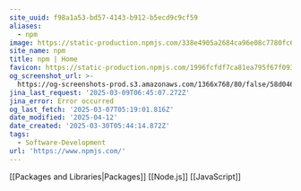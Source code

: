 ```yaml
---
site_uuid: f98a1a53-bd57-4143-b912-b5ecd9c9cf59
aliases:
  - npm
image: https://static-production.npmjs.com/338e4905a2684ca96e08c7780fc68412.png
site_name: npm
title: npm | Home
favicon: https://static-production.npmjs.com/1996fcfdf7ca81ea795f67f093d7f449.png
og_screenshot_url: >-
  https://og-screenshots-prod.s3.amazonaws.com/1366x768/80/false/58d046c1d166c4fa0907206d4e2d5937f34712a4e1160b5de9227a95b6628b4d.jpeg
jina_last_request: '2025-03-09T06:45:07.272Z'
jina_error: Error occurred
og_last_fetch: '2025-03-07T05:19:01.816Z'
date_modified: '2025-04-12'
date_created: '2025-03-30T05:44:14.872Z'
tags:
  - Software-Development
url: 'https://www.npmjs.com/'
---
```














[[Packages and Libraries|Packages]]
[[Node.js]]
[[JavaScript]]
